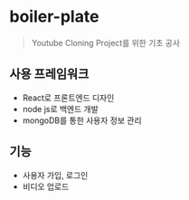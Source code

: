 # boiler-plate
> Youtube Cloning Project를 위한 기초 공사
## 사용 프레임워크
- React로 프론트엔드 디자인
- node js로 백엔드 개발
- mongoDB를 통한 사용자 정보 관리

## 기능
- 사용자 가입, 로그인
- 비디오 업로드